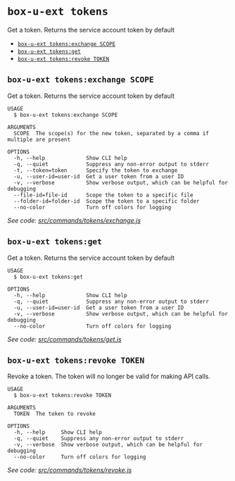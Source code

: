 `box-u-ext tokens`
==================

Get a token. Returns the service account token by default

* [`box-u-ext tokens:exchange SCOPE`](#box-u-ext-tokensexchange-scope)
* [`box-u-ext tokens:get`](#box-u-ext-tokensget)
* [`box-u-ext tokens:revoke TOKEN`](#box-u-ext-tokensrevoke-token)

## `box-u-ext tokens:exchange SCOPE`

Get a token. Returns the service account token by default

```
USAGE
  $ box-u-ext tokens:exchange SCOPE

ARGUMENTS
  SCOPE  The scope(s) for the new token, separated by a comma if multiple are present

OPTIONS
  -h, --help             Show CLI help
  -q, --quiet            Suppress any non-error output to stderr
  -t, --token=token      Specify the token to exchange
  -u, --user-id=user-id  Get a user token from a user ID
  -v, --verbose          Show verbose output, which can be helpful for debugging
  --file-id=file-id      Scope the token to a specific file
  --folder-id=folder-id  Scope the token to a specific folder
  --no-color             Turn off colors for logging
```

_See code: [src/commands/tokens/exchange.js](https://github.com/vsunday/boxcli-ext/blob/v0.0.2/src/commands/tokens/exchange.js)_

## `box-u-ext tokens:get`

Get a token. Returns the service account token by default

```
USAGE
  $ box-u-ext tokens:get

OPTIONS
  -h, --help             Show CLI help
  -q, --quiet            Suppress any non-error output to stderr
  -u, --user-id=user-id  Get a user token from a user ID
  -v, --verbose          Show verbose output, which can be helpful for debugging
  --no-color             Turn off colors for logging
```

_See code: [src/commands/tokens/get.js](https://github.com/vsunday/boxcli-ext/blob/v0.0.2/src/commands/tokens/get.js)_

## `box-u-ext tokens:revoke TOKEN`

Revoke a token.  The token will no longer be valid for making API calls.

```
USAGE
  $ box-u-ext tokens:revoke TOKEN

ARGUMENTS
  TOKEN  The token to revoke

OPTIONS
  -h, --help     Show CLI help
  -q, --quiet    Suppress any non-error output to stderr
  -v, --verbose  Show verbose output, which can be helpful for debugging
  --no-color     Turn off colors for logging
```

_See code: [src/commands/tokens/revoke.js](https://github.com/vsunday/boxcli-ext/blob/v0.0.2/src/commands/tokens/revoke.js)_
